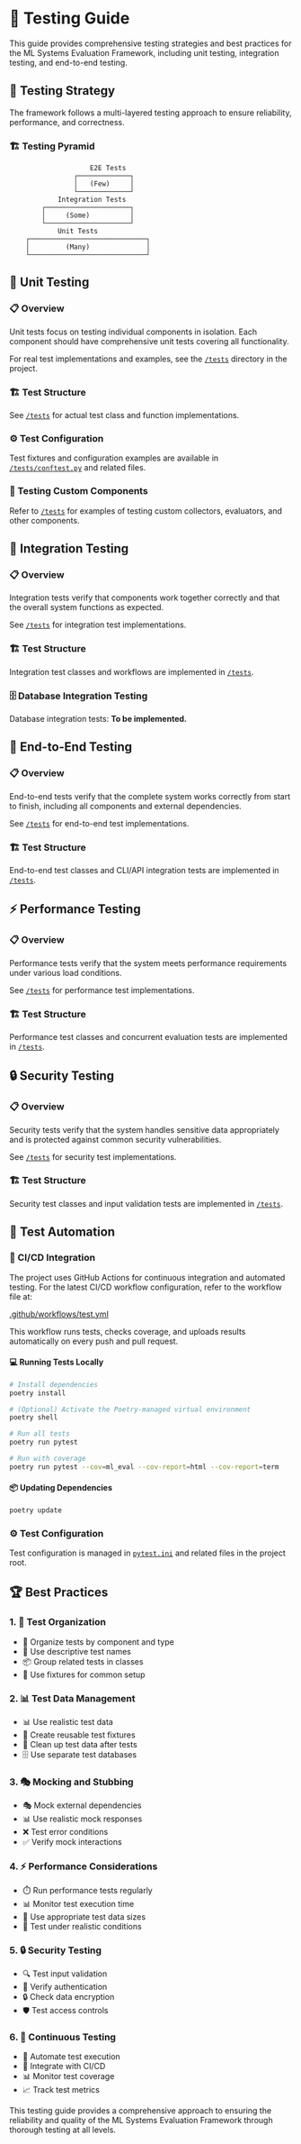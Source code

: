 # 🧪 Testing Guide

This guide provides comprehensive testing strategies and best practices for the ML Systems Evaluation Framework, including unit testing, integration testing, and end-to-end testing.

## 🧪 Testing Strategy

The framework follows a multi-layered testing approach to ensure reliability, performance, and correctness.

### 🏗️ Testing Pyramid

```
                    E2E Tests
                ┌─────────────┐
                │   (Few)     │
                └─────────────┘
            Integration Tests
        ┌─────────────────────┐
        │     (Some)          │
        └─────────────────────┘
            Unit Tests
    ┌─────────────────────────────┐
    │         (Many)              │
    └─────────────────────────────┘
```

## 🧪 Unit Testing

### 📋 Overview

Unit tests focus on testing individual components in isolation. Each component should have comprehensive unit tests covering all functionality.

For real test implementations and examples, see the [`/tests`](../tests/) directory in the project.

### 🏗️ Test Structure

See [`/tests`](../tests/) for actual test class and function implementations.

### ⚙️ Test Configuration

Test fixtures and configuration examples are available in [`/tests/conftest.py`](../tests/conftest.py) and related files.

### 🔧 Testing Custom Components

Refer to [`/tests`](../tests/) for examples of testing custom collectors, evaluators, and other components.

## 🔗 Integration Testing

### 📋 Overview

Integration tests verify that components work together correctly and that the overall system functions as expected.

See [`/tests`](../tests/) for integration test implementations.

### 🏗️ Test Structure

Integration test classes and workflows are implemented in [`/tests`](../tests/).

### 🗄️ Database Integration Testing

Database integration tests: **To be implemented.**

## 🔄 End-to-End Testing

### 📋 Overview

End-to-end tests verify that the complete system works correctly from start to finish, including all components and external dependencies.

See [`/tests`](../tests/) for end-to-end test implementations.

### 🏗️ Test Structure

End-to-end test classes and CLI/API integration tests are implemented in [`/tests`](../tests/).

## ⚡ Performance Testing

### 📋 Overview

Performance tests verify that the system meets performance requirements under various load conditions.

See [`/tests`](../tests/) for performance test implementations.

### 🏗️ Test Structure

Performance test classes and concurrent evaluation tests are implemented in [`/tests`](../tests/).

## 🔒 Security Testing

### 📋 Overview

Security tests verify that the system handles sensitive data appropriately and is protected against common security vulnerabilities.

See [`/tests`](../tests/) for security test implementations.

### 🏗️ Test Structure

Security test classes and input validation tests are implemented in [`/tests`](../tests/).

## 🤖 Test Automation

### 🔄 CI/CD Integration

The project uses GitHub Actions for continuous integration and automated testing. For the latest CI/CD workflow configuration, refer to the workflow file at:

[.github/workflows/test.yml](../.github/workflows/test.yml)

This workflow runs tests, checks coverage, and uploads results automatically on every push and pull request.

#### 💻 Running Tests Locally

```bash
# Install dependencies
poetry install

# (Optional) Activate the Poetry-managed virtual environment
poetry shell

# Run all tests
poetry run pytest

# Run with coverage
poetry run pytest --cov=ml_eval --cov-report=html --cov-report=term
```

#### 📦 Updating Dependencies

```bash
poetry update
```

### ⚙️ Test Configuration

Test configuration is managed in [`pytest.ini`](../pytest.ini) and related files in the project root.

## 🏆 Best Practices

### 1. 📁 Test Organization
- 📁 Organize tests by component and type
- 📝 Use descriptive test names
- 📦 Group related tests in classes
- 🔧 Use fixtures for common setup

### 2. 📊 Test Data Management
- 📊 Use realistic test data
- 🔧 Create reusable test fixtures
- 🧹 Clean up test data after tests
- 🗄️ Use separate test databases

### 3. 🎭 Mocking and Stubbing
- 🎭 Mock external dependencies
- 📊 Use realistic mock responses
- ❌ Test error conditions
- ✅ Verify mock interactions

### 4. ⚡ Performance Considerations
- ⏱️ Run performance tests regularly
- 📊 Monitor test execution time
- 📏 Use appropriate test data sizes
- 🎯 Test under realistic conditions

### 5. 🔒 Security Testing
- 🔍 Test input validation
- 🔐 Verify authentication
- 🔒 Check data encryption
- 🛡️ Test access controls

### 6. 🔄 Continuous Testing
- 🤖 Automate test execution
- 🔄 Integrate with CI/CD
- 📊 Monitor test coverage
- 📈 Track test metrics

This testing guide provides a comprehensive approach to ensuring the reliability and quality of the ML Systems Evaluation Framework through thorough testing at all levels. 